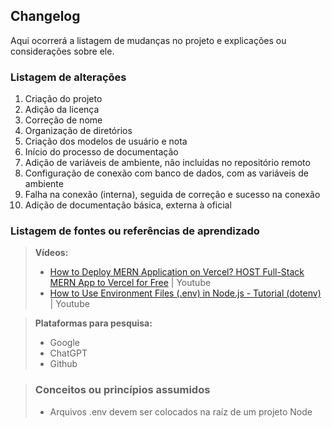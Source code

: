 ## Changelog

Aqui ocorrerá a listagem de mudanças no projeto e explicações ou considerações sobre ele.

### Listagem de alterações

1. Criação do projeto
2. Adição da licença
3. Correção de nome
4. Organização de diretórios
5. Criação dos modelos de usuário e nota
6. Início do processo de documentação
7. Adição de variáveis de ambiente, não incluídas no repositório remoto
8. Configuração de conexão com banco de dados, com as variáveis de ambiente
9. Falha na conexão (interna), seguida de correção e sucesso na conexão
10. Adição de documentação básica, externa à oficial

### Listagem de fontes ou referências de aprendizado

> **Vídeos:**
> - [How to Deploy MERN Application on Vercel? HOST Full-Stack MERN App to Vercel for Free](https://www.youtube.com/watch?v=Cfi0mymfKiA&t=157s) | Youtube
> - [How to Use Environment Files (.env) in Node.js - Tutorial (dotenv)](https://www.youtube.com/watch?v=hZUNMYU4Kzo) | Youtube

> **Plataformas para pesquisa:**
> - Google
> - ChatGPT
> - Github

> ### Conceitos ou princípios assumidos
> 
> - Arquivos .env devem ser colocados na raíz de um projeto Node

